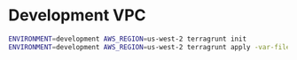 # Development VPC

```sh
ENVIRONMENT=development AWS_REGION=us-west-2 terragrunt init
ENVIRONMENT=development AWS_REGION=us-west-2 terragrunt apply -var-file=dev.tfvars
```
